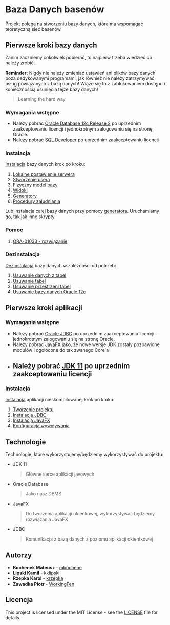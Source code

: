 # Baza Danych basenów
Projekt polega na stworzeniu bazy danych, która ma wspomagać teoretyczną sieć basenów.

## Pierwsze kroki bazy danych
Zanim zaczniemy cokolwiek pobierać, to najpierw trzeba wiedzieć co należy zrobić.

**Reminder:** Nigdy nie należy zmieniać ustawień ani plików bazy danych poza dedykowanymi programami, jak również nie należy zatrzymywać usług powiązanych z bazą danych! Wiąże się to z zablokowaniem dostępu i koniecznością usunięcia tejże bazy danych!
> Learning the hard way

### Wymagania wstępne
- Należy pobrać [Oracle Database 12c Release 2](https://www.oracle.com/technetwork/database/enterprise-edition/downloads/index.html) po uprzednim zaakceptowaniu licencji i jednokrotnym zalogowaniu się na stronę Oracle.
- Należy pobrać [SQL Developer](https://www.oracle.com/technetwork/developer-tools/sql-developer/downloads/index.html) po uprzednim zaakceptowaniu licencji

### Instalacja
[Instalacja](https://github.com/WorkingFen/BDProject/blob/master/INSTALL.md) bazy danych krok po kroku:
1. [Lokalne postawienie serwera](https://github.com/WorkingFen/BDProject/blob/master/INSTALL.md#postawienie-serwera-lokalnie)
2. [Stworzenie usera](https://github.com/WorkingFen/BDProject/blob/master/INSTALL.md#tworzenie-nowego-usera-dla-oracle-12c-i-sql-developera)
3. [Fizyczny model bazy](https://github.com/WorkingFen/BDProject/blob/master/INSTALL.md#utworzenie-tabel-dla-sieci-basen%C3%B3w-w-bazie-danych)
4. [Widoki](https://github.com/WorkingFen/BDProject/blob/master/INSTALL.md#generacja-widok%C3%B3w)
5. [Generatory](https://github.com/WorkingFen/BDProject/blob/master/INSTALL.md#utworzenie-tabel-do-generatora-w-bazie-danych)
6. [Procedury zaludniania](https://github.com/WorkingFen/BDProject/blob/master/INSTALL.md#generacja-danych)

Lub instalacja całej bazy danych przy pomocy [generatora](https://github.com/WorkingFen/BDProject/blob/master/Generator/Generate.sql). Uruchamiamy go, tak jak inne skrypty.

### Pomoc
1. [ORA-01033 - rozwiązanie](https://github.com/WorkingFen/BDProject/blob/master/HELP.md#ora-01033)

### Dezinstalacja
[Dezinstalacja](https://github.com/WorkingFen/BDProject/blob/master/UNINSTALL.md) bazy danych w zależności od potrzeb:
1. [Usuwanie danych z tabel](https://github.com/WorkingFen/BDProject/blob/master/UNINSTALL.md#usuwanie-danych-z-tabel)
2. [Usuwanie tabel](https://github.com/WorkingFen/BDProject/blob/master/UNINSTALL.md#usuwanie-tabel)
3. [Usuwanie przestrzeni tabel](https://github.com/WorkingFen/BDProject/blob/master/UNINSTALL.md#usuwanie-przestrzeni-tabel)
4. [Usuwanie bazy danych Oracle 12c](https://github.com/WorkingFen/BDProject/blob/master/UNINSTALL.md#usuwanie-bazy-danych-oracle-12c)

## Pierwsze kroki aplikacji

### Wymagania wstępne
- Należy pobrać [Oracle JDBC](https://www.oracle.com/technetwork/database/features/jdbc/jdbc-ucp-122-3110062.html) po uprzednim zaakceptowaniu licencji i jednokrotnym zalogowaniu się na stronę Oracle.
- Należy pobrać [JavaFX](https://gluonhq.com/products/javafx/) jako, że nowe wersje JDK zostały pozbawione modułów i ogołocone do tak zwanego Core'a
- Należy pobrać [JDK 11](https://www.oracle.com/technetwork/java/javase/downloads/jdk11-downloads-5066655.html) po uprzednim zaakceptowaniu licencji
  - 

### Instalacja
[Instalacja](https://github.com/WorkingFen/BDProject/blob/master/Aplikacja/INSTALL.md#instalacja-aplikacji-nieskompilowanej) aplikacji nieskompilowanej krok po kroku:
1. [Tworzenie projektu](https://github.com/WorkingFen/BDProject/blob/master/Aplikacja/INSTALL.md#tworzenie-projektu)
2. [Instalacja JDBC](https://github.com/WorkingFen/BDProject/blob/master/Aplikacja/INSTALL.md#instalacja-jdbc)
3. [Instalacja JavaFX](https://github.com/WorkingFen/BDProject/blob/master/Aplikacja/INSTALL.md#instalacja-javafx)
4. [Konfiguracja wywoływania](https://github.com/WorkingFen/BDProject/blob/master/Aplikacja/INSTALL.md#konfiguracja-sposobu-wywolywania-aplikacji)

## Technologie
Technologie, które wykorzystujemy/będziemy wykorzystywać do projektu:
- JDK 11
  > Główne serce aplikacji javowych
- Oracle Database 
  > Jako nasz DBMS
- JavaFX
  > Do tworzenia aplikacji okienkowej, wykorzystywać będziemy rozwiązania JavaFX
- JDBC
  > Komunikacja z bazą danych z poziomu aplikacji okientkowej

## Autorzy
- **Bochenek Mateusz** - [mbochene](https://github.com/mbochene)
- **Lipski Kamil** - [kklipski](https://github.com/kklipski)
- **Rzepka Karol** - [krzepka](https://github.com/krzepka)
- **Zawadka Piotr** - [WorkingFen](https://github.com/WorkingFen)

## Licencja
This project is licensed under the MIT License - see the [LICENSE](LICENSE) file for details.

